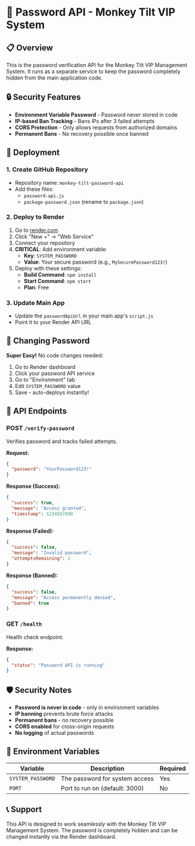 # 🔐 Password API - Monkey Tilt VIP System

## 📋 Overview

This is the password verification API for the Monkey Tilt VIP Management System. It runs as a separate service to keep the password completely hidden from the main application code.

## 🔒 Security Features

- **Environment Variable Password** - Password never stored in code
- **IP-based Ban Tracking** - Bans IPs after 3 failed attempts
- **CORS Protection** - Only allows requests from authorized domains
- **Permanent Bans** - No recovery possible once banned

## 🚀 Deployment

### 1. Create GitHub Repository
- Repository name: `monkey-tilt-password-api`
- Add these files:
  - `password-api.js`
  - `package-password.json` (rename to `package.json`)

### 2. Deploy to Render
1. Go to [render.com](https://render.com)
2. Click "New +" → "Web Service"
3. Connect your repository
4. **CRITICAL**: Add environment variable:
   - **Key**: `SYSTEM_PASSWORD`
   - **Value**: Your secure password (e.g., `MySecurePassword123!`)
5. Deploy with these settings:
   - **Build Command**: `npm install`
   - **Start Command**: `npm start`
   - **Plan**: Free

### 3. Update Main App
- Update the `passwordApiUrl` in your main app's `script.js`
- Point it to your Render API URL

## 🔑 Changing Password

**Super Easy!** No code changes needed:

1. Go to Render dashboard
2. Click your password API service
3. Go to "Environment" tab
4. Edit `SYSTEM_PASSWORD` value
5. Save - auto-deploys instantly!

## 📡 API Endpoints

### POST `/verify-password`
Verifies password and tracks failed attempts.

**Request:**
```json
{
  "password": "YourPassword123!"
}
```

**Response (Success):**
```json
{
  "success": true,
  "message": "Access granted",
  "timestamp": 1234567890
}
```

**Response (Failed):**
```json
{
  "success": false,
  "message": "Invalid password",
  "attemptsRemaining": 2
}
```

**Response (Banned):**
```json
{
  "success": false,
  "message": "Access permanently denied",
  "banned": true
}
```

### GET `/health`
Health check endpoint.

**Response:**
```json
{
  "status": "Password API is running"
}
```

## 🛡️ Security Notes

- **Password is never in code** - only in environment variables
- **IP banning** prevents brute force attacks
- **Permanent bans** - no recovery possible
- **CORS enabled** for cross-origin requests
- **No logging** of actual passwords

## 🔧 Environment Variables

| Variable | Description | Required |
|----------|-------------|----------|
| `SYSTEM_PASSWORD` | The password for system access | Yes |
| `PORT` | Port to run on (default: 3000) | No |

## 📞 Support

This API is designed to work seamlessly with the Monkey Tilt VIP Management System. The password is completely hidden and can be changed instantly via the Render dashboard.
